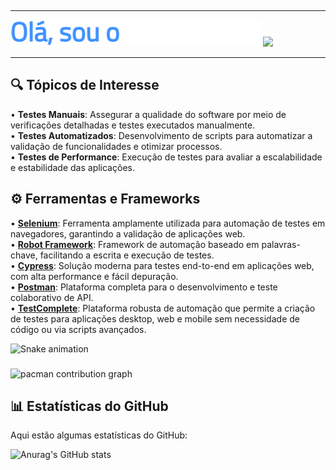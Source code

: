 ## 
<hr>
<p>
  <img src="typewriter.gif" width="400">
  <img src="https://user-images.githubusercontent.com/74038190/212749447-bfb7e725-6987-49d9-ae85-2015e3e7cc41.gif" width="300">
</p>
<hr>

## 🔍 Tópicos de Interesse

  
• **Testes Manuais**: Assegurar a qualidade do software por meio de verificações detalhadas e testes executados manualmente.  
• **Testes Automatizados**: Desenvolvimento de scripts para automatizar a validação de funcionalidades e otimizar processos.  
• **Testes de Performance**: Execução de testes para avaliar a escalabilidade e estabilidade das aplicações.  

## ⚙️ Ferramentas e Frameworks

  
• **[Selenium](https://www.selenium.dev/)**: Ferramenta amplamente utilizada para automação de testes em navegadores, garantindo a validação de aplicações web.  
• **[Robot Framework](https://robotframework.org/)**: Framework de automação baseado em palavras-chave, facilitando a escrita e execução de testes.  
• **[Cypress](https://www.cypress.io/)**: Solução moderna para testes end-to-end em aplicações web, com alta performance e fácil depuração.  
• **[Postman](https://www.postman.com/)**: Plataforma completa para o desenvolvimento e teste colaborativo de API.  
• **[TestComplete](https://smartbear.com/product/testcomplete/)**: Plataforma robusta de automação que permite a criação de testes para aplicações desktop, web e mobile sem necessidade de código ou via scripts avançados.  

<img src="https://raw.githubusercontent.com/henriqueos92/henriqueos92/output/snake.svg" alt="Snake animation" />

###

<picture>
  <source media="(prefers-color-scheme: dark)" srcset="https://raw.githubusercontent.com/henriqueos92/henriqueos92/output/pacman-contribution-graph-dark.svg">
  <source media="(prefers-color-scheme: light)" srcset="https://raw.githubusercontent.com/henriqueos92/henriqueos92/output/pacman-contribution-graph.svg">
  <img alt="pacman contribution graph" src="https://raw.githubusercontent.com/henriqueos92/henriqueos92/output/pacman-contribution-graph.svg">
</picture>

###

## 📊 Estatísticas do GitHub
Aqui estão algumas estatísticas do GitHub:

![Anurag's GitHub stats](https://github-readme-stats.vercel.app/api?username=henriqueos92&theme=midnight-purple&show_icons=true)

